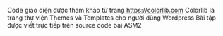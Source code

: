 Code giao diện được tham khảo từ trang https://colorlib.com
Colorlib là trang thư viện Themes và Templates cho người dùng Wordpress
Bài tập được viết trực tiếp trên source code bài ASM2